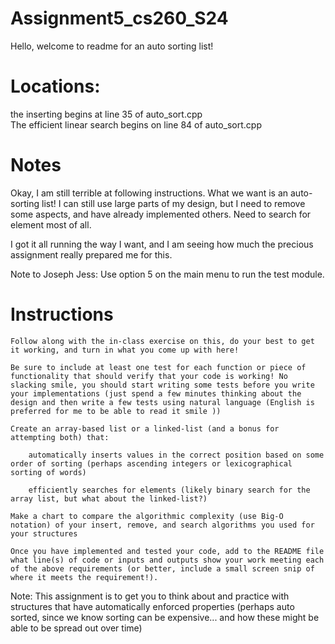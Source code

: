 # Assignment5_cs260_S24  
Hello, welcome to readme for an auto sorting list!  

# Locations:  
the inserting begins at line 35 of auto_sort.cpp  
The efficient linear search begins on line 84 of auto_sort.cpp  

# Notes  
Okay, I am still terrible at following instructions. What we want is an auto-sorting list! I can still use large parts of 
my design, but I need to remove some aspects, and have already implemented others. Need to search for element most of all.  

I got it all running the way I want, and I am seeing how much the precious assignment really prepared me for this.  

Note to Joseph Jess: Use option 5 on the main menu to run the test module.   


# Instructions  
    Follow along with the in-class exercise on this, do your best to get it working, and turn in what you come up with here!  

    Be sure to include at least one test for each function or piece of functionality that should verify that your code is working! No slacking smile, you should start writing some tests before you write your implementations (just spend a few minutes thinking about the design and then write a few tests using natural language (English is preferred for me to be able to read it smile ))    

    Create an array-based list or a linked-list (and a bonus for attempting both) that:  

        automatically inserts values in the correct position based on some order of sorting (perhaps ascending integers or lexicographical sorting of words)  

        efficiently searches for elements (likely binary search for the array list, but what about the linked-list?)  

    Make a chart to compare the algorithmic complexity (use Big-O notation) of your insert, remove, and search algorithms you used for your structures  

    Once you have implemented and tested your code, add to the README file what line(s) of code or inputs and outputs show your work meeting each of the above requirements (or better, include a small screen snip of where it meets the requirement!).  

Note: This assignment is to get you to think about and practice with structures that have automatically enforced properties (perhaps auto sorted, since we know sorting can be expensive... and how these might be able to be spread out over time)  